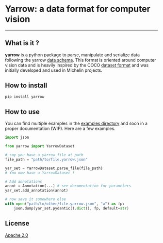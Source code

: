 # Yarrow: a data format for computer vision

---------------

## What is it ?

**yarrow** is a python package to parse, manipulate and serialize data
following the yarrow [data schema](/schema/yarrow_schema.json). This format is
oriented around computer vision data and is heavily inspired by the COCO
[dataset format](https://cocodataset.org/#format-data) and was initially developed
and used in Michelin projects.

## How to install

```sh
pip install yarrow
```

## How to use

You can find multiple examples in the [examples directory](/examples/) and soon in a proper documentation (WIP). Here are a few examples.

```python
import json

from yarrow import YarrowDataset

# say you have a yarrow file at path
file_path = "path/to/file.yarrow.json"

yar_set = YarrowDataset.parse_file(file_path)
# You now have a YarrowDataset !

# Add annotations
annot = Annotation(...) # see documentation for parameters
yar_set.add_annotation(annot)

# now save it somewhere else
with open("path/to/other/file.yarrow.json", "w") as fp:
    json.dump(yar_set.pydantic().dict(), fp, default=str)

```

## License

[Apache 2.0](LICENSE)
